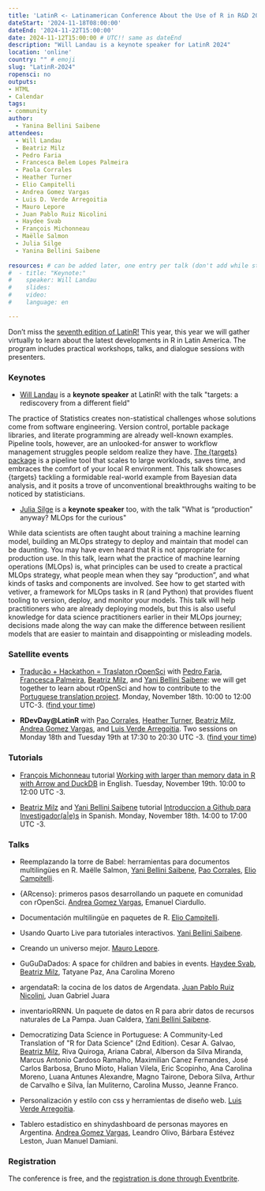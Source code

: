 ```yaml
---
title: 'LatinR <- Latinamerican Conference About the Use of R in R&D 2024'
dateStart: '2024-11-18T08:00:00'
dateEnd: '2024-11-22T15:00:00'
date: 2024-11-12T15:00:00 # UTC!! same as dateEnd
description: "Will Landau is a keynote speaker for LatinR 2024"
location: 'online'
country: "" # emoji
slug: "LatinR-2024"
ropensci: no
outputs: 
- HTML
- Calendar 
tags: 
- community
author:
  - Yanina Bellini Saibene
attendees:
  - Will Landau
  - Beatriz Milz
  - Pedro Faria
  - Francesca Belem Lopes Palmeira
  - Paola Corrales
  - Heather Turner
  - Elio Campitelli
  - Andrea Gomez Vargas
  - Luis D. Verde Arregoitia
  - Mauro Lepore
  - Juan Pablo Ruiz Nicolini
  - Haydee Svab
  - François Michonneau
  - Maëlle Salmon
  - Julia Silge
  - Yanina Bellini Saibene
  
resources: # can be added later, one entry per talk (don't add while still empty, add once there are resources)
#  - title: "Keynote:"
#    speaker: Will Landau
#    slides: 
#    video: 
#    language: en

---
```


Don’t miss the [seventh edition of LatinR!](https://latinr.org/en/) This year, this year we will gather virtually to learn about the latest developments in R in Latin America. The program includes practical workshops, talks, and dialogue sessions with presenters.

### Keynotes

* [Will Landau](/author/will-landau/) is a **keynote speaker** at LatinR! with the talk "targets: a rediscovery from a different field"

The practice of Statistics creates non-statistical challenges whose solutions come from software engineering. Version control, portable package libraries, and literate programming are already well-known examples. Pipeline tools, however, are an unlooked-for answer to workflow management struggles people seldom realize they have. [The {targets} package](https://docs.ropensci.org/targets/) is a pipeline tool that scales to large workloads, saves time, and embraces the comfort of your local R environment. This talk showcases {targets} tackling a formidable real-world example from Bayesian data analysis, and it posits a trove of unconventional breakthroughs waiting to be noticed by statisticians.

* [Julia Silge](/author/julia-silge/) is a **keynote speaker** too, with the talk "What is “production” anyway? MLOps for the curious"

While data scientists are often taught about training a machine learning model, building an MLOps strategy to deploy and maintain that model can be daunting. You may have even heard that R is not appropriate for production use. In this talk, learn what the practice of machine learning operations (MLOps) is, what principles can be used to create a practical MLOps strategy, what people mean when they say “production”, and what kinds of tasks and components are involved. See how to get started with vetiver, a framework for MLOps tasks in R (and Python) that provides fluent tooling to version, deploy, and monitor your models. This talk will help practitioners who are already deploying models, but this is also useful knowledge for data science practitioners earlier in their MLOps journey; decisions made along the way can make the difference between resilient models that are easier to maintain and disappointing or misleading models.

### Satellite events

* [Tradução + Hackathon = Traslaton rOpenSci](https://www.eventbrite.cl/e/traducao-hackathon-traslaton-ropensci-tickets-1045507530167) with [Pedro Faria](/author/pedro-faria/), [Francesca Palmeira](/author/francesca-belem-lopes-palmeira/), [Beatriz Milz](/author/beatriz-milz/), and [Yani Bellini Saibene](/author/yanina-bellini-saibene/): we will get together to learn about rOpenSci and how to contribute to the [Portuguese translation project](https://github.com/orgs/ropensci/projects/7). Monday, November 18th. 10:00 to 12:00 UTC-3.  ([find your time](https://www.timeanddate.com/worldclock/fixedtime.html?msg=Tradução+%2B+Hackathon+%3D+Traslaton+rOpenSci&iso=20241118T10&p1=51&ah=1))

* **RDevDay@LatinR** with [Pao Corrales](/author/pao-corrales/), [Heather Turner](/author/heather-turner/), [Beatriz Milz](/author/beatriz-milz/), [Andrea Gomez Vargas](/author/andrea-gomez-vargas/), and [Luis Verde Arregoitia](/author/luis-verde-arregoitia/). Two sessions on Monday 18th and Tuesday 19th at 17:30 to 20:30 UTC -3.  ([find your time](https://www.timeanddate.com/worldclock/fixedtime.html?msg=RDevDay%40LatinR&iso=20241118T1730&p1=51&ah=1))

### Tutorials

* [François Michonneau](/author/françois-michonneau/) tutorial [Working with larger than memory data in R with Arrow and DuckDB](https://www.eventbrite.cl/e/tutorial-working-with-larger-than-memory-data-in-r-with-arrow-and-duckdb-tickets-1044938257457?utm-campaign=social&utm-content=attendeeshare&utm-medium=discovery&utm-term=listing&utm-source=cp&aff=ebdsshcopyurl) in English. Tuesday, November 19th. 10:00 to 12:00 UTC -3. 

* [Beatriz Milz](/author/beatriz-milz/) and [Yani Bellini Saibene](/author/yanina-bellini-saibene/) tutorial [Introduccion a Github para Investigador(a|e)s](https://www.eventbrite.cl/e/introduccion-a-github-para-investigadoraes-tickets-1045617188157?utm-campaign=social&utm-content=attendeeshare&utm-medium=discovery&utm-term=listing&utm-source=cp&aff=ebdsshcopyurl) in Spanish. Monday, November 18th. 14:00 to 17:00 UTC -3.

### Talks

* Reemplazando la torre de Babel: herramientas para documentos multilingües en R. Maëlle Salmon, [Yani Bellini Saibene](/author/yanina-bellini-saibene/), [Pao Corrales](/author/pao-corrales/), [Elio Campitelli](/author/elio-campitelli/).

* {ARcenso}: primeros pasos desarrollando un paquete en comunidad con rOpenSci. [Andrea Gomez Vargas](/author/andrea-gomez-vargas/), Emanuel Ciardullo.

* Documentación multilingüe en paquetes de R. [Elio Campitelli](/author/elio-campitelli/).

* Usando Quarto Live para tutoriales interactivos. [Yani Bellini Saibene](/author/yanina-bellini-saibene/).

* Creando un universo mejor. [Mauro Lepore](/author/mauro-lepore/).

* GuGuDaDados: A space for children and babies in events. [Haydee Svab](/author/haydee-svab/), [Beatriz Milz](/author/beatriz-milz/), Tatyane Paz, Ana Carolina Moreno

* argendataR: la cocina de los datos de Argendata. [Juan Pablo Ruiz Nicolini](/author/juan-pablo-ruiz-nicolini/), Juan Gabriel Juara

* inventarioRRNN. Un paquete de datos en R para abrir datos de recursos naturales de La Pampa. Juan Caldera, [Yani Bellini Saibene](/author/yanina-bellini-saibene/).

* Democratizing Data Science in Portuguese: A Community-Led Translation of "R for Data Science" (2nd Edition). Cesar A. Galvao, [Beatriz Milz](/author/beatriz-milz/), Riva Quiroga, Ariana Cabral, Alberson da Silva Miranda, Marcus Antonio Cardoso Ramalho, Maximilian Canez Fernandes, José Carlos Barbosa, Bruno Mioto, Halian Vilela, Eric Scopinho, Ana Carolina Moreno, Luana Antunes Alexandre, Magno Tairone, Debora Silva, Arthur de Carvalho e Silva, Ían Muliterno, Carolina Musso, Jeanne Franco.

* Personalización y estilo con css y herramientas de diseño web. [Luis Verde Arregoitia](/author/luis-verde-arregoitia/).

* Tablero estadístico en shinydashboard de personas mayores en Argentina. [Andrea Gomez Vargas](/author/andrea-gomez-vargas/), Leandro Olivo, Bárbara Estévez Leston, Juan Manuel Damiani.

### Registration

The conference is free, and the [registration is done through Eventbrite](https://www.eventbrite.cl/e/latinr-2024-conferencia-latinoamericana-sobre-uso-de-r-en-id-tickets-970622687587?utm-campaign=social&utm-content=attendeeshare&utm-medium=discovery&utm-term=listing&utm-source=cp&aff=ebdsshcopyurl).
